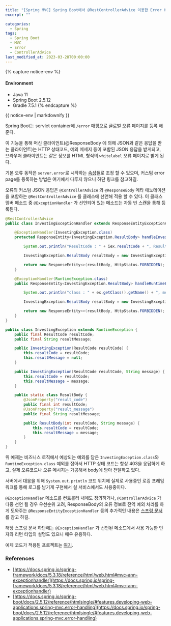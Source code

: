 ```yaml
---
title: "[Spring MVC] Spring Boot에서 @RestControllerAdvice 이용한 Error Handling 하기"
excerpt: ""

categories:
  - Spring
tags:
  - Spring Boot
  - MVC
  - Error
  - ControllerAdvice
last_modified_at: 2023-03-28T00:00:00
---
```


{% capture notice-env %}
#### Environment
 - Java 11
 - Spring Boot 2.5.12
 - Gradle 7.5.1 
{% endcapture %}
<div class="notice--primary">{{ notice-env | markdownify }}</div>


Spring Boot는 servlet container에 `/error` 매핑으로 글로벌 오류 페이지를 등록 해 준다. 

이 기능을 통해 머신 클라이언트(@ResponseBody 에 의해 JSON과 같은 응답을 받는 클라이언트)는 HTTP 상태코드, 예외 메세지 등이 포함된 JSON 응답을 받게되고, 브라우저 클라이언트는 같은 정보를 HTML 형식의 `whitelabel` 오류 페이지로 받게 된다.

기본 오류 동작은 `server.error`로 시작하는 [속성](https://docs.spring.io/spring-boot/docs/2.5.14/reference/htmlsingle/#appendix.application-properties.server)들로 조정 할 수 있으며, 커스텀 error page를 등록하는 방법은 여기에서 다루지 않으니 하단 링크를 참고하길.

오류의 커스텀 JSON 응답은 `@ControllerAdvice` 와 `@ResponseBody` 메타 애노테이션을 포함하는 `@RestControllerAdvice` 를 클래스에 선언해 적용 할 수 있다.  이 클래스 멤버 메소드 중 `@ExceptionHandler` 가 선언되어 있는 메소드는 자동 빈 스캔을 통해 등록된다.

```java
@RestControllerAdvice
public class InvestingExceptionHandler extends ResponseEntityExceptionHandler {

    @ExceptionHandler(InvestingException.class)
    protected ResponseEntity<InvestingException.ResultBody> handleInvestingException(InvestingException iex) {

        System.out.println("ResultCode : " + iex.resultCode + ", ResultMessage : " + iex.resultMessage);

        InvestingException.ResultBody resultBody = new InvestingException.ResultBody(iex.resultCode.getCode(), iex.resultMessage);

        return new ResponseEntity<>(resultBody, HttpStatus.FORBIDDEN);
    }

    @ExceptionHandler(RuntimeException.class)
    public ResponseEntity<InvestingException.ResultBody> handleRuntimeException(Exception ex) {

        System.out.println("class : " + ex.getClass().getName() + ", message : " + ex.getMessage());

        InvestingException.ResultBody resultBody = new InvestingException.ResultBody(ResultCode.InternalServerError.getCode(), null);

        return new ResponseEntity<>(resultBody, HttpStatus.FORBIDDEN);
    }
}
```

```java
public class InvestingException extends RuntimeException {
    public final ResultCode resultCode;
    public final String resultMessage;

    public InvestingException(ResultCode resultCode) {
        this.resultCode = resultCode;
        this.resultMessage = null;
    }

    public InvestingException(ResultCode resultCode, String message) {
        this.resultCode = resultCode;
        this.resultMessage = message;
    }

    public static class ResultBody {
        @JsonProperty("result_code")
        public final int resultCode;
        @JsonProperty("result_message")
        public final String resultMessage;

        public ResultBody(int resultCode, String message) {
            this.resultCode = resultCode;
            this.resultMessage = message;
        }
    }
}
```

위 예제는 비즈니스 로직에서 예상되는 예외를 담은 `InvestingException.class`와 `RuntimeException.class` 예외를 잡아서 HTTP 상태 코드는 항상 403을 응답하게 하고, 실제 오류코드나 오류 메시지는 가공해서 body에 담아 전달하고 있다. 

서버에서 대응을 위해 `System.out.println` 코드 위치에 실제로 사용중인 로깅 프레임워크를 통해 로그를 남기게 구현해서 실 서비스에서도 사용중이다.

`@ExceptionHandler` 메소드를 컨트롤러 내에도 정의하거나, `@ControllerAdvice` 가 다중 선언 될 경우 우선순위 고려, ResponseBody의 오류 정보로 전역 예외 처리를 하게 도와주는 `@ResponseEntityExceptionHandler` 등의 추가적인 내용은 [스프링 문서](https://docs.spring.io/spring-framework/docs/5.3.18/reference/html/web.html#mvc-ann-exceptionhandler)를 참고 하길.

해당 스프링 문서 하단에는 `@ExceptionHandler` 가 선언된 메소드에서 사용 가능한 인자와 리턴 타입의 설명도 있으니 매우 유용하다.

예제 코드가 적용된 프로젝트는 [여기](https://github.com/clowoodive/toy/tree/main/investing).

### References

- [https://docs.spring.io/spring-framework/docs/5.3.18/reference/html/web.html#mvc-ann-exceptionhandler](https://docs.spring.io/spring-framework/docs/5.3.18/reference/html/web.html#mvc-ann-exceptionhandler)
- [https://docs.spring.io/spring-boot/docs/2.5.12/reference/htmlsingle/#features.developing-web-applications.spring-mvc.error-handling](https://docs.spring.io/spring-boot/docs/2.5.12/reference/htmlsingle/#features.developing-web-applications.spring-mvc.error-handling)